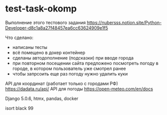 # test-task-okomp

Выполнение этого тестового задания https://nubersss.notion.site/Python-Developer-d8c1a8a27f48457ea6cc63624909e1f5

Что сделано:

- написаны тесты
- всё помещено в докер контейнер
- сделаны автодополнение (подсказки) при вводе города
- при повторном посещении сайта предложено посмотреть погоду в городе, в котором пользователь уже смотрел ранее
- чтобы запрсоить еще раз погоду нужно удалить куки

API для координат (работает только с городами РФ) https://dadata.ru/api/
API для погоды https://open-meteo.com/en/docs

Django 5.0.6, htmx, pandas, docker

isort
black 99

